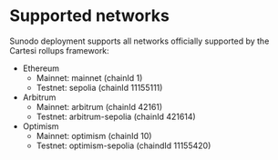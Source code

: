 # Supported networks

Sunodo deployment supports all networks officially supported by the Cartesi rollups framework:

-   Ethereum
    -   Mainnet: mainnet (chainId 1)
    -   Testnet: sepolia (chainId 11155111)
-   Arbitrum
    -   Mainnet: arbitrum (chainId 42161)
    -   Testnet: arbitrum-sepolia (chainId 421614)
-   Optimism
    -   Mainnet: optimism (chainId 10)
    -   Testnet: optimism-sepolia (chaindId 11155420)
